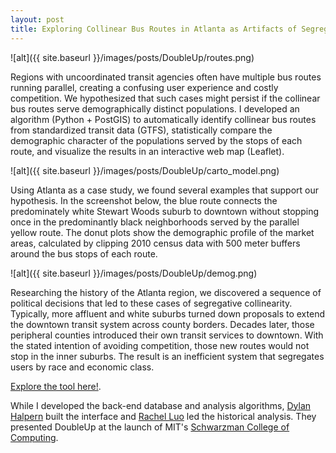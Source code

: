 ```yaml
---
layout: post
title: Exploring Collinear Bus Routes in Atlanta as Artifacts of Segregation
---
```


![alt]({{ site.baseurl }}/images/posts/DoubleUp/routes.png)

Regions with uncoordinated transit agencies often have multiple bus routes running parallel, creating a confusing user experience and costly competition. We hypothesized that such cases might persist if the collinear bus routes serve demographically distinct populations. I developed an algorithm (Python + PostGIS) to automatically identify collinear bus routes from standardized transit data (GTFS), statistically compare the demographic character of the populations served by the stops of each route, and visualize the results in an interactive web map (Leaflet).  

![alt]({{ site.baseurl }}/images/posts/DoubleUp/carto_model.png)  

Using Atlanta as a case study, we found several examples that support our hypothesis. In the screenshot below, the blue route connects the predominately white Stewart Woods suburb to downtown without stopping once in the predominantly black neighborhoods served by the parallel yellow route. The donut plots show the demographic profile of the market areas, calculated by clipping 2010 census data with 500 meter buffers around the bus stops of each route.  

![alt]({{ site.baseurl }}/images/posts/DoubleUp/demog.png)  

Researching the history of the Atlanta region, we discovered a sequence of political decisions that led to these cases of segregative collinearity. Typically, more affluent and white suburbs turned down proposals to extend the downtown transit system across county borders. Decades later, those peripheral counties introduced their own transit services to downtown. With the stated intention of avoiding competition, those new routes would not stop in the inner suburbs. The result is an inefficient system that segregates users by race and economic class.

[Explore the tool here!](https://www.doubleup.city).

While I developed the back-end database and analysis algorithms, [Dylan Halpern](https://www.linkedin.com/in/dylanhalpern/) built the interface and [Rachel Luo](https://www.linkedin.com/in/racheljiang1/) led the historical analysis. They presented DoubleUp at the launch of MIT's [Schwarzman College of Computing](https://computing.mit.edu/).  
